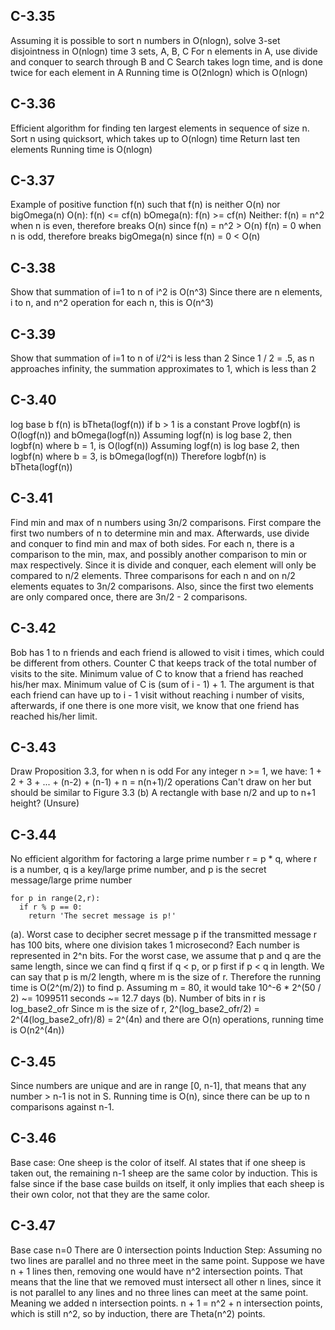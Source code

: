 ## C-3.35
Assuming it is possible to sort n numbers in O(nlogn), solve 3-set disjointness in O(nlogn) time
3 sets, A, B, C
For n elements in A, use divide and conquer to search through B and C
Search takes logn time, and is done twice for each element in A
Running time is O(2nlogn) which is O(nlogn)

## C-3.36
Efficient algorithm for finding ten largest elements in sequence of size n.
Sort n using quicksort, which takes up to O(nlogn) time
Return last ten elements
Running time is O(nlogn)

## C-3.37
Example of positive function f(n) such that f(n) is neither O(n) nor bigOmega(n)
O(n): f(n) <= cf(n)
bOmega(n): f(n) >= cf(n)
Neither: f(n) = n^2 when n is even, therefore breaks O(n) since f(n) = n^2 > O(n)
         f(n) = 0 when n is odd, therefore breaks bigOmega(n) since f(n) = 0 < O(n)

## C-3.38
Show that summation of i=1 to n of i^2 is O(n^3)
Since there are n elements, i to n, and n^2 operation for each n, this is O(n^3)

## C-3.39
Show that summation of i=1 to n of i/2^i is less than 2
Since 1 / 2 = .5, as n approaches infinity, the summation approximates to 1, which is less than 2

## C-3.40
log base b f(n) is bTheta(logf(n)) if b > 1 is a constant
Prove logbf(n) is O(logf(n)) and bOmega(logf(n))
Assuming logf(n) is log base 2, then logbf(n) where b = 1, is O(logf(n))
Assuming logf(n) is log base 2, then logbf(n) where b = 3, is bOmega(logf(n))
Therefore logbf(n) is bTheta(logf(n))

## C-3.41
Find min and max of n numbers using 3n/2 comparisons.
First compare the first two numbers of n to determine min and max.
Afterwards, use divide and conquer to find min and max of both sides.
For each n, there is a comparison to the min, max, and possibly another comparison to min or max respectively.
Since it is divide and conquer, each element will only be compared to n/2 elements.
Three comparisons for each n and on n/2 elements equates to 3n/2 comparisons.
Also, since the first two elements are only compared once, there are 3n/2 - 2 comparisons.

## C-3.42
Bob has 1 to n friends and each friend is allowed to visit i times, which could be different from others.
Counter C that keeps track of the total number of visits to the site. Minimum value of C to know that
a friend has reached his/her max.
Minimum value of C is (sum of i - 1) + 1.
The argument is that each friend can have up to i - 1 visit without reaching i number of visits, afterwards, if
one there is one more visit, we know that one friend has reached his/her limit.

## C-3.43
Draw Proposition 3.3, for when n is odd
For any integer n >= 1, we have:
1 + 2 + 3 + ... + (n-2) + (n-1) + n = n(n+1)/2 operations
Can't draw on her but should be similar to Figure 3.3 (b)
A rectangle with base n/2 and up to n+1 height? (Unsure)

## C-3.44
No efficient algorithm for factoring a large prime number
r = p * q, where r is a number, q is a key/large prime number, and p is the secret message/large prime number
```
for p in range(2,r):
  if r % p == 0:
    return 'The secret message is p!'
```
(a). Worst case to decipher secret message p if the transmitted message r has 100 bits,
where one division takes 1 microsecond?
Each number is represented in 2^n bits. For the worst case, we assume that p and q are the same length, since we can
find q first if q < p, or p first if p < q in length. We can say that p is m/2 length, where m is the size of r.
Therefore the running time is O(2^(m/2)) to find p.
Assuming m = 80, it would take 10^-6 * 2^(50 / 2) ~= 1099511 seconds ~= 12.7 days
(b). Number of bits in r is log_base2_ofr
Since m is the size of r, 2^(log_base2_ofr/2) = 2^(4(log_base2_ofr)/8) = 2^(4n)
and there are O(n) operations, running time is O(n2^(4n))

## C-3.45
Since numbers are unique and are in range [0, n-1], that means that any number > n-1 is not in S.
Running time is O(n), since there can be up to n comparisons against n-1.

## C-3.46
Base case: One sheep is the color of itself.
Al states that if one sheep is taken out, the remaining n-1 sheep are the same color by induction. This is false
since if the base case builds on itself, it only implies that each sheep is their own color, not that they are the
same color.

## C-3.47
Base case n=0
There are 0 intersection points
Induction Step:
Assuming no two lines are parallel and no three meet in the same point. Suppose we have n + 1 lines then, removing one
would have n^2 intersection points. That means that the line that we removed must intersect all other n lines, since
it is not parallel to any lines and no three lines can meet at the same point. Meaning we added n intersection points.
n + 1 = n^2 + n intersection points, which is still n^2, so by induction, there are Theta(n^2) points.
